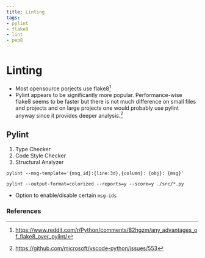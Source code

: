 ```yaml
---
title: Linting
tags:
- pylint
- flake8
- lint
- pep8
---
```


# Linting

<TagLinks />

* Most opensource porjects use flake8[^2]
* Pylint appears to be significantly more popular. Performance-wise flake8 seems to be faster but there is not much difference on small files and projects and on large projects one would probably use pylint anyway since it provides deeper analysis.[^1]

## Pylint

1. Type Checker
2. Code Style Checker
3. Structural Analyzer

```
pylint --msg-template='{msg_id}:{line:3d},{column}: {obj}: {msg}'

pylint --output-format=colorized --reports=y --score=y ./src/*.py
```

* Option to enable/disable certain `msg-ids`

[flake8]: https://gitlab.com/pycqa/flake8
[pylint]: http://pylint.pycqa.org/en/latest/tutorial.html

### References

[^1]: https://github.com/microsoft/vscode-python/issues/553
[^2]: https://www.reddit.com/r/Python/comments/82hgzm/any_advantages_of_flake8_over_pylint/


